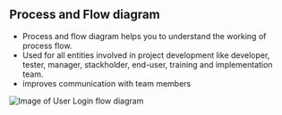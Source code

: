 ## Process and Flow diagram

- Process and flow diagram helps you to understand the working of process flow.
- Used for all entities involved in project development like developer, tester, manager, stackholder, end-user, 
training and implementation team.
- improves communication with team members														

![Image of User Login flow diagram](https://github.com/webutech/Doctor-Appoinment-Spring-App/blob/master/images/user_login.png)
